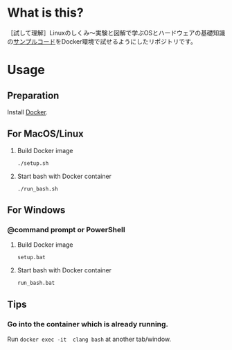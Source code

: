 # What is this?
［試して理解］Linuxのしくみ～実験と図解で学ぶOSとハードウェアの基礎知識の[サンプルコード](https://github.com/satoru-takeuchi/linux-in-practice/)をDocker環境で試せるようにしたリポジトリです。

# Usage
## Preparation
Install [Docker](https://docs.docker.com/install/).

## For MacOS/Linux

1. Build Docker image

    `./setup.sh`

2. Start bash with Docker container

    `./run_bash.sh`

## For Windows

### @command prompt or PowerShell

1. Build Docker image

    `setup.bat`

2. Start bash with Docker container

    `run_bash.bat`

## Tips

### Go into the container which is already running.
Run `docker exec -it  clang bash` at another tab/window.
